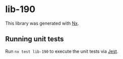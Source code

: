 # lib-190

This library was generated with [Nx](https://nx.dev).

## Running unit tests

Run `nx test lib-190` to execute the unit tests via [Jest](https://jestjs.io).
